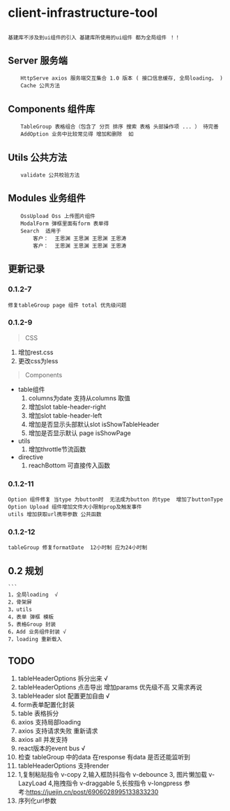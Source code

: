 # client-infrastructure-tool

## 
    基建库不涉及到ui组件的引入 基建库所使用的ui组件 都为全局组件 ！！

## Server 服务端
```
    HttpServe axios 服务端交互集合 1.0 版本 ( 接口信息缓存, 全局loading， )
    Cache 公共方法
```

## Components 组件库
```
    TableGroup 表格组合（包含了 分页 排序 搜索 表格 头部操作项 ... ） 待完善
    AddOption 业务中比较常见得 增加和删除  如  
```

## Utils 公共方法
```
    validate 公共校验方法
```
## Modules 业务组件
```
    OssUpload Oss 上传图片组件   
    ModalForm 弹框里面有form 表单得
    Search  适用于 
        客户：  王思渊 王思渊 王思渊 王思涛
        客户：  王思渊 王思渊 王思渊 王思涛
```
## 更新记录
### 0.1.2-7
    修复tableGroup page 组件 total 优先级问题
### 0.1.2-9 
> CSS 
   1. 增加rest.css
   2. 更改css为less
> Components
* table组件
   1. columns为date 支持从columns 取值
   2. 增加slot table-header-right
   3. 增加slot table-header-left
   4. 增加是否显示头部默认slot isShowTableHeader
   5. 增加是否显示默认 page isShowPage
* utils
    1. 增加throttle节流函数
* directive
    1. reachBottom 可直接传入函数
### 0.1.2-11
    Option 组件修复 当type 为button时  无法成为button 的type  增加了buttonType
    Option Upload 组件增加文件大小限制prop及触发事件
    utils 增加获取url携带参数 公共函数
###  0.1.2-12
    tableGroup 修复formatDate  12小时制 应为24小时制
## 0.2 规划
    ```
    1，全局loading  √
    2，骨架屏
    3，utils 
    4，表单 弹框 模板 
    5，表格Group 封装  
    6，Add 业务组件封装 √
    7，loading 重新载入
    
## TODO

1. tableHeaderOptions 拆分出来   √
2. tableHeaderOptions 点击导出 增加params  优先级不高 又需求再说
3. tableHeader slot 配置更加自由   √
4. form表单配置化封装
5. table 表格拆分
6. axios 支持局部loading
7. axios 支持请求失败 重新请求
8. axios all 并发支持
9. react版本的event bus  √
10. 检查 tableGroup 中的data 在response 有data 是否还能监听到
11. tableHeaderOptions 支持render 
12. 1,复制粘贴指令 v-copy 2,输入框防抖指令 v-debounce 3, 图片懒加载 v-LazyLoad 4,拖拽指令 v-draggable 5,长按指令 v-longpress 参考:https://juejin.cn/post/6906028995133833230
13. 序列化url参数




